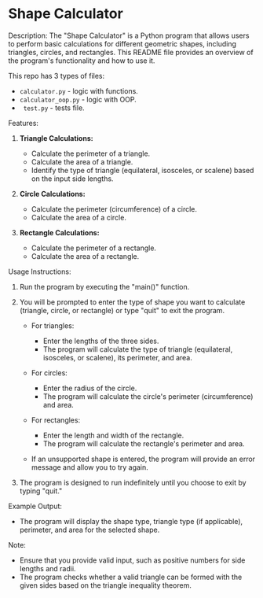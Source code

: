 # Shape Calculator

Description:
The "Shape Calculator" is a Python program that allows users to perform basic calculations for different geometric shapes, including triangles, circles, and rectangles. This README file provides an overview of the program's functionality and how to use it.

This repo has 3 types of files:
   - `calculator.py` - logic with functions.
   - `calculator_oop.py` - logic with OOP.
   - ` test.py` - tests file.

Features:
1. **Triangle Calculations:**
   - Calculate the perimeter of a triangle.
   - Calculate the area of a triangle.
   - Identify the type of triangle (equilateral, isosceles, or scalene) based on the input side lengths.

2. **Circle Calculations:**
   - Calculate the perimeter (circumference) of a circle.
   - Calculate the area of a circle.

3. **Rectangle Calculations:**
   - Calculate the perimeter of a rectangle.
   - Calculate the area of a rectangle.

Usage Instructions:
1. Run the program by executing the "main()" function.
2. You will be prompted to enter the type of shape you want to calculate (triangle, circle, or rectangle) or type "quit" to exit the program.

   - For triangles:
     - Enter the lengths of the three sides.
     - The program will calculate the type of triangle (equilateral, isosceles, or scalene), its perimeter, and area.

   - For circles:
     - Enter the radius of the circle.
     - The program will calculate the circle's perimeter (circumference) and area.

   - For rectangles:
     - Enter the length and width of the rectangle.
     - The program will calculate the rectangle's perimeter and area.

   - If an unsupported shape is entered, the program will provide an error message and allow you to try again.

3. The program is designed to run indefinitely until you choose to exit by typing "quit."

Example Output:
- The program will display the shape type, triangle type (if applicable), perimeter, and area for the selected shape.

Note:
- Ensure that you provide valid input, such as positive numbers for side lengths and radii.
- The program checks whether a valid triangle can be formed with the given sides based on the triangle inequality theorem.

